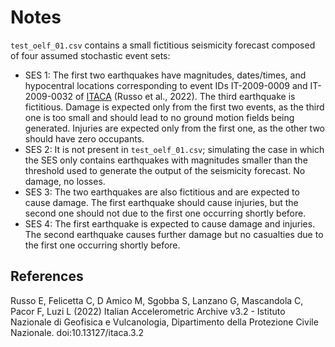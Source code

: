 # Notes

`test_oelf_01.csv` contains a small fictitious seismicity forecast composed of four assumed
stochastic event sets:
- SES 1: The first two earthquakes have magnitudes, dates/times, and hypocentral locations
corresponding to event IDs IT-2009-0009 and IT-2009-0032 of [ITACA](https://itaca.mi.ingv.it)
(Russo et al., 2022). The third earthquake is fictitious. Damage is expected only from the first
two events, as the third one is too small and should lead to no ground motion fields being
generated. Injuries are expected only from the first one, as the other two should have zero
occupants.
- SES 2: It is not present in `test_oelf_01.csv`; simulating the case in which the SES only
contains earthquakes with magnitudes smaller than the threshold used to generate the output of
the seismicity forecast. No damage, no losses.
- SES 3: The two earthquakes are also fictitious and are expected to cause damage. The first
earthquake should cause injuries, but the second one should not due to the first one occurring
shortly before.
- SES 4: The first earthquake is expected to cause damage and injuries. The second earthquake
causes further damage but no casualties due to the first one occurring shortly before.

## References

Russo E, Felicetta C, D Amico M, Sgobba S, Lanzano G, Mascandola C, Pacor F, Luzi L (2022)
Italian Accelerometric Archive v3.2 - Istituto Nazionale di Geofisica e Vulcanologia,
Dipartimento della Protezione Civile Nazionale. doi:10.13127/itaca.3.2
